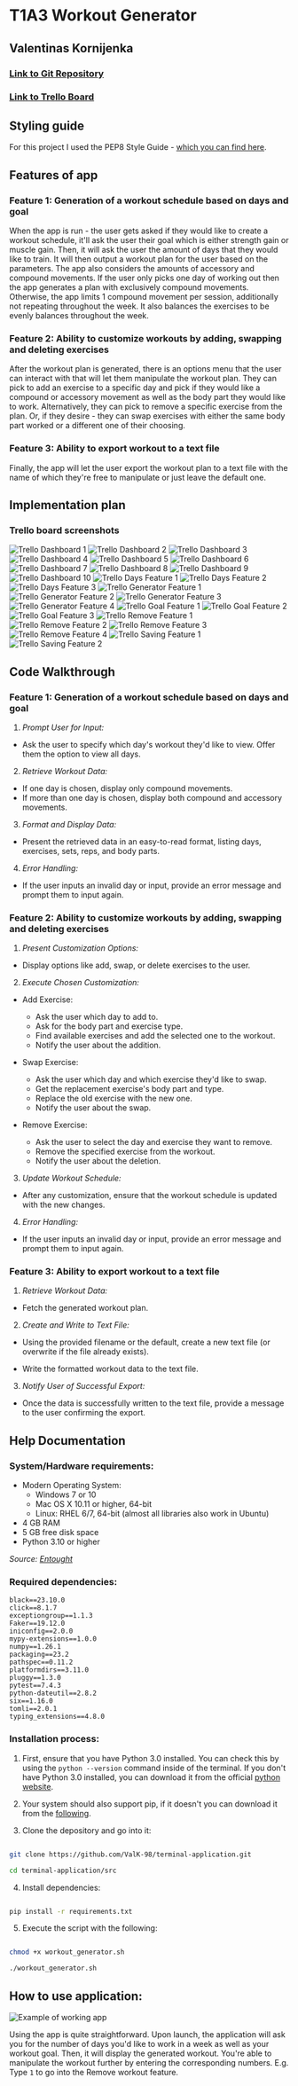 # T1A3 Workout Generator
## Valentinas Kornijenka

### [Link to Git Repository](https://github.com/ValK-98/terminal-application)

### [Link to Trello Board](https://trello.com/invite/b/Daeh2XCJ/ATTI30c12f9eab2e0701832223734b0013b670446B23/t1a3-terminal-application)

## Styling guide

For this project I used the PEP8 Style Guide - [ which you can find here](https://peps.python.org/pep-0008/).

## Features of app


### Feature 1: Generation of a workout schedule based on days and goal

When the app is run - the user gets asked if they would like to create a workout schedule, it'll ask the user their goal which is either strength gain or muscle gain. Then, it will ask the user the amount of days that they would like to train. It will then output a workout plan for the user based on the parameters. The app also considers the amounts of accessory and compound movements. If the user only picks one day of working out then the app generates a plan with exclusively compound movements. Otherwise, the app limits 1 compound movement per session, additionally not repeating throughout the week. It also balances the exercises to be evenly balances throughout the week. 


### Feature 2: Ability to customize workouts by adding, swapping and deleting exercises

After the workout plan is generated, there is an options menu that the user can interact with that will let them manipulate the workout plan. They can pick to add an exercise to a specific day and pick if they would like a compound or accessory movement as well as the body part they would like to work. Alternatively, they can pick to remove a specific exercise from the plan. Or, if they desire - they can swap exercises with either the same body part worked or a different one of their choosing. 


### Feature 3: Ability to export workout to a text file

Finally, the app will let the user export the workout plan to a text file with the name of which they're free to manipulate or just leave the default one. 

## Implementation plan


### Trello board screenshots
![Trello Dashboard 1](./docs/dashboard1.png)
![Trello Dashboard 2](./docs/dashboard2.png)
![Trello Dashboard 3](./docs/dashboard3.png)
![Trello Dashboard 4](./docs/dashboard4.png)
![Trello Dashboard 5](./docs/dashboard5.png)
![Trello Dashboard 6](./docs/dashboard6.png)
![Trello Dashboard 7](./docs/dashboard7.png)
![Trello Dashboard 8](./docs/dashboard8.png)
![Trello Dashboard 9](./docs/dashboard9.png)
![Trello Dashboard 10](./docs/dashboard10.png)
![Trello Days Feature 1](./docs/workout-days1.png)
![Trello Days Feature 2](./docs/workout-days2.png)
![Trello Days Feature 3](./docs/workout-days3.png)
![Trello Generator Feature 1](./docs/workout-gen1.png)
![Trello Generator Feature 2](./docs/workout-gen2.png)
![Trello Generator Feature 3](./docs/workout-gen3.png)
![Trello Generator Feature 4](./docs/workout-gen4.png)
![Trello Goal Feature 1](./docs/workout-goal1.png)
![Trello Goal Feature 2](./docs/workout-goal2.png)
![Trello Goal Feature 3](./docs/workout-goal3.png)
![Trello Remove Feature 1](./docs/workout-remove1.png)
![Trello Remove Feature 2](./docs/workout-remove2.png)
![Trello Remove Feature 3](./docs/workout-remove3.png)
![Trello Remove Feature 4](./docs/workout-remove4.png)
![Trello Saving Feature 1](./docs/workout-save1.png)
![Trello Saving Feature 2](./docs/workout-save2.png)


## Code Walkthrough


### Feature 1: Generation of a workout schedule based on days and goal

1. *Prompt User for Input:*

* Ask the user to specify which day's workout they'd like to view. Offer them the option to view all days.

2. *Retrieve Workout Data:*

* If one day is chosen, display only compound movements.
* If more than one day is chosen, display both compound and accessory movements.

3. *Format and Display Data:*

* Present the retrieved data in an easy-to-read format, listing days, exercises, sets, reps, and body parts.

4. *Error Handling:*

*  If the user inputs an invalid day or input, provide an error message and prompt them to input again.


### Feature 2: Ability to customize workouts by adding, swapping and deleting exercises

1. *Present Customization Options:*

* Display options like add, swap, or delete exercises to the user.

2. *Execute Chosen Customization:*

* Add Exercise:

  * Ask the user which day to add to.
  * Ask for the body part and exercise type.
  * Find available exercises and add the selected one to the workout.
  * Notify the user about the addition.


* Swap Exercise:

  * Ask the user which day and which exercise they'd like to swap.
  * Get the replacement exercise's body part and type.
  * Replace the old exercise with the new one.
  * Notify the user about the swap.


* Remove Exercise:

  * Ask the user to select the day and exercise they want to remove.
  * Remove the specified exercise from the workout.
  * Notify the user about the deletion.



3. *Update Workout Schedule:*

* After any customization, ensure that the workout schedule is updated with the new changes.

4. *Error Handling:*

*  If the user inputs an invalid day or input, provide an error message and prompt them to input again.



### Feature 3: Ability to export workout to a text file

1. *Retrieve Workout Data:*

*  Fetch the generated workout plan.

2. *Create and Write to Text File:*

* Using the provided filename or the default, create a new text file (or overwrite if the file already exists).

* Write the formatted workout data to the text file.

3. *Notify User of Successful Export:*

* Once the data is successfully written to the text file, provide a message to the user confirming the export.

## Help Documentation


### System/Hardware requirements:

- Modern Operating System:
    - Windows 7 or 10
    - Mac OS X 10.11 or higher, 64-bit
    - Linux: RHEL 6/7, 64-bit (almost all libraries also work in Ubuntu)
- 4 GB RAM
- 5 GB free disk space
- Python 3.10 or higher

 *Source: [Entought](https://support.enthought.com/hc/en-us/articles/204273874-Enthought-Python-Minimum-Hardware-Requirements)*

### Required dependencies:

```
black==23.10.0
click==8.1.7
exceptiongroup==1.1.3
Faker==19.12.0
iniconfig==2.0.0
mypy-extensions==1.0.0
numpy==1.26.1
packaging==23.2
pathspec==0.11.2
platformdirs==3.11.0
pluggy==1.3.0
pytest==7.4.3
python-dateutil==2.8.2
six==1.16.0
tomli==2.0.1
typing_extensions==4.8.0

```

### Installation process:

1. First, ensure that you have Python 3.0 installed. You can check this by using the `python --version` command inside of the terminal. If you don't have Python 3.0 installed, you can download it from the official [python website](https://www.python.org/downloads/).

2. Your system should also support pip, if it doesn't you can download it from the [following](https://pip.pypa.io/en/stable/installation/).

3. Clone the depository and go into it:

```bash

git clone https://github.com/ValK-98/terminal-application.git

cd terminal-application/src

```

4. Install dependencies:

```bash

pip install -r requirements.txt

```

5. Execute the script with the following: 

```bash 

chmod +x workout_generator.sh

./workout_generator.sh

```

## How to use application:


![Example of working app](./docs/example.png)


Using the app is quite straightforward. Upon launch, the application will ask you for the number of days you'd like to work in a week as well as your workout goal. 
Then, it will display the generated workout. 
You're able to manipulate the workout further by entering the corresponding numbers. E.g. Type `1` to go into the Remove workout feature. 


